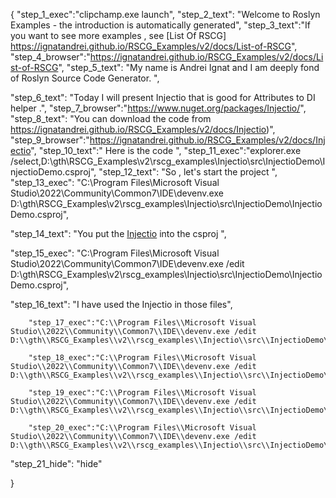 {
    "step_1_exec":"clipchamp.exe launch",
    "step_2_text": "Welcome to Roslyn Examples - the introduction is automatically generated",
    "step_3_text":"If you want to see more examples , see  [List Of RSCG] https://ignatandrei.github.io/RSCG_Examples/v2/docs/List-of-RSCG",
    "step_4_browser":"https://ignatandrei.github.io/RSCG_Examples/v2/docs/List-of-RSCG",
    "step_5_text": "My name is Andrei Ignat and I am deeply fond of Roslyn Source Code Generator. ",

"step_6_text": "Today I will present Injectio  that is good for Attributes to DI helper .",
"step_7_browser":"https://www.nuget.org/packages/Injectio/",
"step_8_text": "You can download the code from https://ignatandrei.github.io/RSCG_Examples/v2/docs/Injectio)",
"step_9_browser":"https://ignatandrei.github.io/RSCG_Examples/v2/docs/Injectio",
"step_10_text":" Here is the code ",
"step_11_exec":"explorer.exe /select,D:\\gth\\RSCG_Examples\\v2\\rscg_examples\\Injectio\\src\\InjectioDemo\\InjectioDemo.csproj",
"step_12_text": "So , let's start the project ",
"step_13_exec": "C:\\Program Files\\Microsoft Visual Studio\\2022\\Community\\Common7\\IDE\\devenv.exe D:\\gth\\RSCG_Examples\\v2\\rscg_examples\\Injectio\\src\\InjectioDemo\\InjectioDemo.csproj",

"step_14_text": "You put the  [Injectio](https://www.nuget.org/packages/Injectio/) into the csproj ",

"step_15_exec": "C:\\Program Files\\Microsoft Visual Studio\\2022\\Community\\Common7\\IDE\\devenv.exe /edit D:\\gth\\RSCG_Examples\\v2\\rscg_examples\\Injectio\\src\\InjectioDemo\\InjectioDemo.csproj",

"step_16_text": "I have used the Injectio in those files",


        "step_17_exec":"C:\\Program Files\\Microsoft Visual Studio\\2022\\Community\\Common7\\IDE\\devenv.exe /edit D:\\gth\\RSCG_Examples\\v2\\rscg_examples\\Injectio\\src\\InjectioDemo\\DatabaseCon.cs",
    
        "step_18_exec":"C:\\Program Files\\Microsoft Visual Studio\\2022\\Community\\Common7\\IDE\\devenv.exe /edit D:\\gth\\RSCG_Examples\\v2\\rscg_examples\\Injectio\\src\\InjectioDemo\\IDatabase.cs",
    
        "step_19_exec":"C:\\Program Files\\Microsoft Visual Studio\\2022\\Community\\Common7\\IDE\\devenv.exe /edit D:\\gth\\RSCG_Examples\\v2\\rscg_examples\\Injectio\\src\\InjectioDemo\\Database.cs",
    
        "step_20_exec":"C:\\Program Files\\Microsoft Visual Studio\\2022\\Community\\Common7\\IDE\\devenv.exe /edit D:\\gth\\RSCG_Examples\\v2\\rscg_examples\\Injectio\\src\\InjectioDemo\\Program.cs",
    
"step_21_hide": "hide"


}